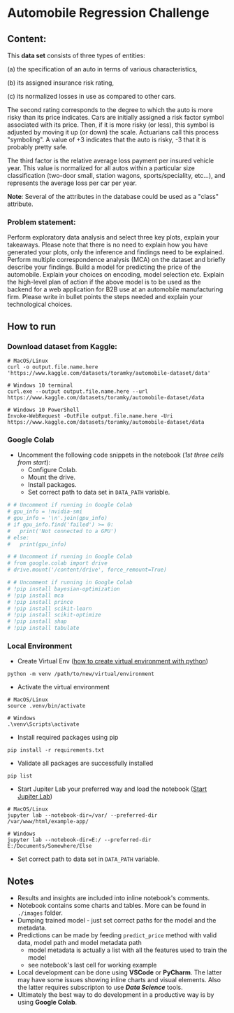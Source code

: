 # Automobile Regression Challenge
## Content:

This **data set** consists of three types of entities:

(a) the specification of an auto in terms of various characteristics,

(b) its assigned insurance risk rating,

(c) its normalized losses in use as compared to other cars.

The second rating corresponds to the degree to which the auto is more risky than its price indicates. Cars are initially assigned a risk factor symbol associated with its price. Then, if it is more risky (or less), this symbol is adjusted by moving it up (or down) the scale. Actuarians call this process "symboling". A value of +3 indicates that the auto is risky, -3 that it is probably pretty safe.

The third factor is the relative average loss payment per insured vehicle year. This value is normalized for all autos within a particular size classification (two-door small, station wagons, sports/speciality, etc…), and represents the average loss per car per year.

**Note**: Several of the attributes in the database could be used as a "class" attribute.

### Problem statement:

Perform exploratory data analysis and select three key plots, explain your takeaways. Please note that there is no need to explain how you have generated your plots, only the inference and findings need to be explained.
Perform multiple correspondence analysis (MCA) on the dataset and briefly describe your findings.
Build a model for predicting the price of the automobile. Explain your choices on encoding, model selection etc.
Explain the high-level plan of action if the above model is to be used as the backend for a web application for B2B use at an automobile manufacturing firm. Please write in bullet points the steps needed and explain your technological choices.


## How to run
### Download dataset from Kaggle:
```shell
# MacOS/Linux
curl -o output.file.name.here 'https://www.kaggle.com/datasets/toramky/automobile-dataset/data'

# Windows 10 terminal
curl.exe --output output.file.name.here --url https://www.kaggle.com/datasets/toramky/automobile-dataset/data

# Windows 10 PowerShell
Invoke-WebRequest -OutFile output.file.name.here -Uri https://www.kaggle.com/datasets/toramky/automobile-dataset/data
```
### Google Colab
 - Uncomment the following code snippets in the notebook (_1st three cells from start_):
   - Configure Colab.
   - Mount the drive.
   - Install packages.
   - Set correct path to data set in ```DATA_PATH``` variable.
```python
# # Uncomment if running in Google Colab
# gpu_info = !nvidia-smi
# gpu_info = '\n'.join(gpu_info)
# if gpu_info.find('failed') >= 0:
#   print('Not connected to a GPU')
# else:
#   print(gpu_info)

# # Uncomment if running in Google Colab
# from google.colab import drive
# drive.mount('/content/drive', force_remount=True)

# # Uncomment if running in Google Colab
# !pip install bayesian-optimization
# !pip install mca
# !pip install prince
# !pip install scikit-learn
# !pip install scikit-optimize
# !pip install shap
# !pip install tabulate
```

### Local Environment
 - Create Virtual Env ([how to create virtual environment with python](https://docs.python.org/3/library/venv.html))
```shell
python -m venv /path/to/new/virtual/environment
```
 - Activate the virtual environment
```shell
# MacOS/Linux
source .venv/bin/activate

# Windows
.\venv\Scripts\activate
```
 - Install required packages using pip
```shell
pip install -r requirements.txt
```
 - Validate all packages are successfully installed
```shell
pip list
```
 - Start Jupiter Lab your preferred way and load the notebook ([Start Jupiter Lab](https://jupyterlab.readthedocs.io/en/stable/getting_started/starting.html))
```shell
# MacOS/Linux
jupyter lab --notebook-dir=/var/ --preferred-dir /var/www/html/example-app/

# Windows
jupyter lab --notebook-dir=E:/ --preferred-dir E:/Documents/Somewhere/Else
```
 - Set correct path to data set in ```DATA_PATH``` variable.

## Notes
- Results and insights are included into inline notebook's comments.
- Notebook contains some charts and tables. More can be found in ```./images``` folder.
- Dumping trained model - just set correct paths for the model and the metadata.
- Predictions can be made by feeding ```predict_price``` method with valid data, model path and model metadata path
  - model metadata is actually a list with all the features used to train the model
  - see notebook's last cell for working example 
- Local development can be done using **VSCode** or **PyCharm**. The latter may have some issues showing inline charts and visual elements. Also the latter requires subscripton to use **_Data Science_** tools.
- Ultimately the best way to do development in a productive way is by using **Google Colab**.
